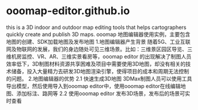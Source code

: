 # ooomap-editor.github.io
this is a 3D indoor and outdoor map editing tools that helps cartographers quickly create and publish 3D maps.
ooomap 地图编辑器使用实例，主要包含地图的创建、SDK加载地图及发布地图
1.地图编辑器产生背景
随着5G、工业互联网及物联网的发展，我们的身边随处可见三维场景。比如：三维景区园区导览、三维机房监控、VR、AR、三维实景看房等，ooomap editor 的出现解决了制图人员效率低下，3D制图材料资源共享困难及项目中需要使用3D地图，却没有相关的技术储备，投入大量精力去研发3D地图渲染引擎，使得项目的成本和周期无法控制的问题。
2.地图编辑器的优势
2.1 快速生成3D地图
3DMax制图人员可以使用工具导出模型，然后使用导入到ooomap editor中，使用ooomap editor在线编辑地图、添加标注、路网等
2.2 
使用ooomap editor 发布3D场景，发布后的场景可实时查看



